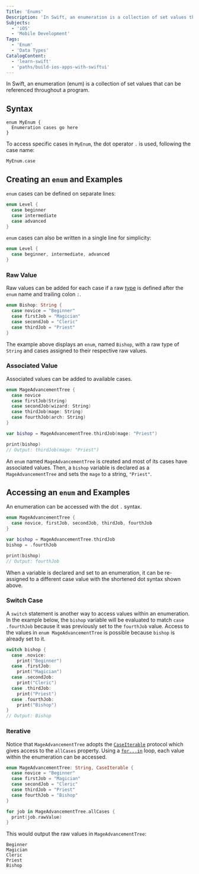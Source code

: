 ```yaml
---
Title: 'Enums'
Description: 'In Swift, an enumeration is a collection of set values that can be referenced throughout a program.'
Subjects:
  - 'iOS'
  - 'Mobile Development'
Tags:
  - 'Enum'
  - 'Data Types'
CatalogContent:
  - 'learn-swift'
  - 'paths/build-ios-apps-with-swiftui'
---
```


In Swift, an enumeration (enum) is a collection of set values that can be referenced throughout a program.

## Syntax

```pseudo
enum MyEnum {
  Enumeration cases go here
}
```

To access specific cases in `MyEnum`, the dot operator `.` is used, following the case name:

```pseudo
MyEnum.case
```

## Creating an `enum` and Examples

`enum` cases can be defined on separate lines:

```swift
enum Level {
  case beginner
  case intermediate
  case advanced
}
```

`enum` cases can also be written in a single line for simplicity:

```swift
enum Level {
  case beginner, intermediate, advanced
}
```

### Raw Value

Raw values can be added for each case if a raw [type](https://www.codecademy.com/resources/docs/swift/data-types) is defined after the `enum` name and trailing colon `:`.

```swift
enum Bishop: String {
  case novice = "Beginner"
  case firstJob = "Magician"
  case secondJob = "Cleric"
  case thirdJob = "Priest"
}
```

The example above displays an `enum`, named `Bishop`, with a raw type of `String` and cases assigned to their respective raw values.

### Associated Value

Associated values can be added to available cases.

```swift
enum MageAdvancementTree {
  case novice
  case firstJob(String)
  case secondJob(wizard: String)
  case thirdJob(mage: String)
  case fourthJob(arch: String)
}

var bishop = MageAdvancementTree.thirdJob(mage: "Priest")

print(bishop)
// Output: thirdJob(mage: "Priest")
```

An `enum` named `MageAdvancementTree` is created and most of its cases have associated values. Then, a `bishop` variable is declared as a `MageAdvancementTree` and sets the `mage` to a string, `"Priest"`.

## Accessing an `enum` and Examples

An enumeration can be accessed with the dot `.` syntax.

```swift
enum MageAdvancementTree {
  case novice, firstJob, secondJob, thirdJob, fourthJob
}

var bishop = MageAdvancementTree.thirdJob
bishop = .fourthJob

print(bishop)
// Output: fourthJob
```

When a variable is declared and set to an enumeration, it can be re-assigned to a different case value with the shortened dot syntax shown above.

### Switch Case

A `switch` statement is another way to access values within an enumeration. In the example below, the `bishop` variable will be evaluated to match `case .fourthJob` because it was previously set to the `fourthJob` value. Access to the values in `enum MageAdvancementTree` is possible because `bishop` is already set to it.

```swift
switch bishop {
  case .novice:
    print("Beginner")
  case .firstJob:
    print("Magician")
  case .secondJob:
    print("Cleric")
  case .thirdJob:
    print("Priest")
  case .fourthJob:
    print("Bishop")
}
// Output: Bishop
```

### Iterative

Notice that `MageAdvancementTree` adopts the [`CaseIterable`](https://www.codecademy.com/resources/docs/swift/protocols) protocol which gives access to the `allCases` property. Using a [`for...in`](https://www.codecademy.com/resources/docs/swift/loops) loop, each value within the enumeration can be accessed.

```swift
enum MageAdvancementTree: String, CaseIterable {
  case novice = "Beginner"
  case firstJob = "Magician"
  case secondJob = "Cleric"
  case thirdJob = "Priest"
  case fourthJob = "Bishop"
}

for job in MageAdvancementTree.allCases {
  print(job.rawValue)
}
```

This would output the raw values in `MageAdvancementTree`:

```shell
Beginner
Magician
Cleric
Priest
Bishop
```
